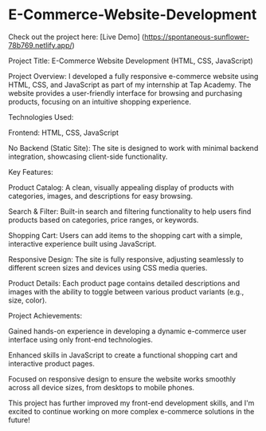 # E-Commerce-Website-Development
Check out the project here: [Live Demo] (https://spontaneous-sunflower-78b769.netlify.app/)

Project Title: E-Commerce Website Development (HTML, CSS, JavaScript)

Project Overview: I developed a fully responsive e-commerce website using HTML, CSS, and JavaScript as part of my internship at Tap Academy. The website provides a user-friendly interface for browsing and purchasing products, focusing on an intuitive shopping experience.

Technologies Used:

Frontend: HTML, CSS, JavaScript

No Backend (Static Site): The site is designed to work with minimal backend integration, showcasing client-side functionality.

Key Features:

Product Catalog: A clean, visually appealing display of products with categories, images, and descriptions for easy browsing.

Search & Filter: Built-in search and filtering functionality to help users find products based on categories, price ranges, or keywords.

Shopping Cart: Users can add items to the shopping cart with a simple, interactive experience built using JavaScript.

Responsive Design: The site is fully responsive, adjusting seamlessly to different screen sizes and devices using CSS media queries.

Product Details: Each product page contains detailed descriptions and images with the ability to toggle between various product variants (e.g., size, color).

Project Achievements:

Gained hands-on experience in developing a dynamic e-commerce user interface using only front-end technologies.

Enhanced skills in JavaScript to create a functional shopping cart and interactive product pages.

Focused on responsive design to ensure the website works smoothly across all device sizes, from desktops to mobile phones.

This project has further improved my front-end development skills, and I'm excited to continue working on more complex e-commerce solutions in the future!

